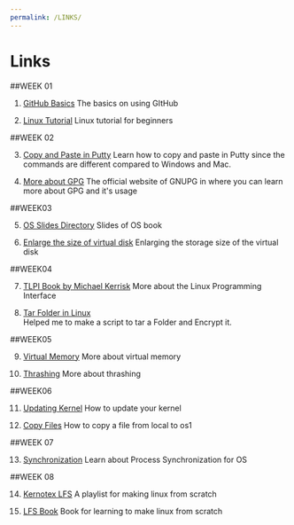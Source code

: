 ```yaml
---
permalink: /LINKS/
---
```


# Links

##WEEK 01

1. [GitHub Basics](https://docs.github.com/en/get-started/quickstart/hello-world)
The basics on using GItHub

2. [Linux Tutorial](https://www.youtube.com/watch?v=BMGixkvJ-6w)
Linux tutorial for beginners

##WEEK 02

3. [Copy and Paste in Putty](https://www.alphr.com/copy-paste-putty/)
Learn how to copy and paste in Putty since the commands are different compared to Windows and Mac.

4. [More about GPG](https://www.gnupg.org/)
The official website of GNUPG in where you can learn more about GPG and it's usage

##WEEK03

5. [OS Slides Directory](https://www.os-book.com/OS10/slide-dir/)
Slides of OS book

6. [Enlarge the size of virtual disk](https://www.howtogeek.com/124622/how-to-enlarge-a-virtual-machines-disk-in-virtualbox-or-vmware/#:~:text=Update%3A%20Use%20the%20Virtual%20Media%20Manager%20in%20VirtualBox&text=To%20access%20it%2C%20click%20File,%E2%80%9D%20when%20you're%20done.)
Enlarging the storage size of the virtual disk

##WEEK04

7. [TLPI Book by Michael Kerrisk](https://sciencesoftcode.files.wordpress.com/2018/12/the-linux-programming-interface-michael-kerrisk-1.pdf)
More about the Linux Programming Interface

8. [Tar Folder in Linux](https://linuxhint.com/tar-folder-linux/)<br>
Helped me to make a script to tar a Folder and Encrypt it.

##WEEK05

9. [Virtual Memory](https://www.tutorialspoint.com/operating_system/os_virtual_memory.htm)
More about virtual memory

10. [Thrashing](https://en.wikipedia.org/wiki/Thrashing_(computer_science))
More about thrashing

##WEEK06

11. [Updating Kernel](https://linuxhint.com/upgrade-linux-kernel-version-debian-10/)
How to update your kernel

12. [Copy Files](https://osp4diss.vlsm.org/osp-002-scp.html)
How to copy a file from local to os1

##WEEK 07

13. [Synchronization](https://www.scaler.com/topics/operating-system/process-synchronization-in-os/)
Learn about Process Synchronization for OS

##WEEK 08

14. [Kernotex LFS](https://www.youtube.com/playlist?list=PLyc5xVO2uDsDlbR_LTP37nG6g4vbSSxSZ)
A playlist for making linux from scratch

15. [LFS Book](https://www.linuxfromscratch.org/lfs/view/11.2/)
Book for learning to make linux from scratch
